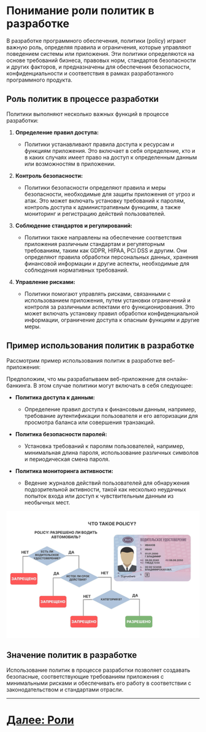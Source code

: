# Понимание роли политик в разработке

В разработке программного обеспечения, политики (policy) играют важную роль, определяя правила и ограничения, которые управляют поведением системы или приложения. Эти политики определяются на основе требований бизнеса, правовых норм, стандартов безопасности и других факторов, и предназначены для обеспечения безопасности, конфиденциальности и соответствия в рамках разработанного программного продукта.

## Роль политик в процессе разработки

Политики выполняют несколько важных функций в процессе разработки:

1. **Определение правил доступа:**
    - Политики устанавливают правила доступа к ресурсам и функциям приложения. Это включает в себя определение, кто и в каких случаях имеет право на доступ к определенным данным или возможностям в приложении.

2. **Контроль безопасности:**
    - Политики безопасности определяют правила и меры безопасности, необходимые для защиты приложения от угроз и атак. Это может включать установку требований к паролям, контроль доступа к административным функциям, а также мониторинг и регистрацию действий пользователей.

3. **Соблюдение стандартов и регулирований:**
    - Политики также направлены на обеспечение соответствия приложения различным стандартам и регуляторным требованиям, таким как GDPR, HIPAA, PCI DSS и другим. Они определяют правила обработки персональных данных, хранения финансовой информации и другие аспекты, необходимые для соблюдения нормативных требований.

4. **Управление рисками:**
    - Политики помогают управлять рисками, связанными с использованием приложения, путем установки ограничений и контроля за различными аспектами его функционирования. Это может включать установку правил обработки конфиденциальной информации, ограничение доступа к опасным функциям и другие меры.

## Пример использования политик в разработке

Рассмотрим пример использования политик в разработке веб-приложения:

Предположим, что мы разрабатываем веб-приложение для онлайн-банкинга. В этом случае политики могут включать в себя следующее:

- **Политика доступа к данным:**
    - Определение правил доступа к финансовым данным, например, требование аутентификации пользователя и его авторизации для просмотра баланса или совершения транзакций.

- **Политика безопасности паролей:**
    - Установка требований к паролям пользователей, например, минимальная длина пароля, использование различных символов и периодическая смена пароля.

- **Политика мониторинга активности:**
    - Ведение журналов действий пользователей для обнаружения подозрительной активности, такой как несколько неудачных попыток входа или доступ к чувствительным данным из необычных мест.

![Пример policy в жизни](..\Resourses\policy.jpg)
## Значение политик в разработке

Использование политик в процессе разработки позволяет создавать безопасные, соответствующие требованиям приложения с минимальными рисками и обеспечивать его работу в соответствии с законодательством и стандартами отрасли.

---

# [Далее: Роли](role.md)
